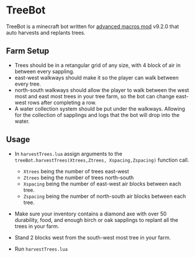 # TreeBot
 
TreeBot is a minecraft bot written for [advanced macros mod](https://www.curseforge.com/minecraft/mc-mods/advanced-macros) v9.2.0 that auto harvests and replants trees.

## Farm Setup

- Trees should be in a retangular grid of any size, with 4 block of air in between every sappling.
- east-west walkways should make it so the player can walk between every tree.
- north-south walkways should allow the player to walk between the west most and east most trees in your tree farm, so the bot can change east-west rows after completing a row.
- A water collection system should be put under the walkways. Allowing for the collection of sapplings and logs that the bot will drop into the water.

## Usage

- In ``harvestTrees.lua`` assign arguments to the ``treeBot.harvestTrees(Xtrees,Ztrees, Xspacing,Zspacing)`` function call.

  - ``Xtrees`` being the number of trees east-west
  - ``Ztrees`` being the number of trees north-south
  - ``Xspacing`` being the number of east-west air blocks between each tree.
  - ``Zspacing`` being the number of north-south air blocks between each tree.

- Make sure your inventory contains a diamond axe with over 50 durability, food, and enough birch or oak sapplings to replant all the trees in your farm.

- Stand 2 blocks west from the south-west most tree in your farm.

- Run ``harvestTrees.lua``
